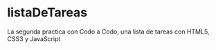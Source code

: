 # listaDeTareas
La segunda practica con Codo a Codo, una lista de tareas con HTML5, CSS3 y JavaScript

